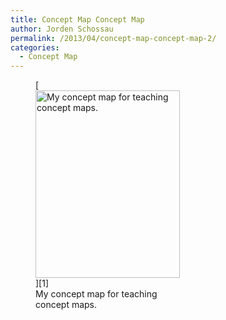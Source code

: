 ```yaml
---
title: Concept Map Concept Map
author: Jorden Schossau
permalink: /2013/04/concept-map-concept-map-2/
categories:
  - Concept Map
---
```

<figure id="attachment_2046" style="width: 231px;" class="wp-caption alignnone">[<img class="size-medium wp-image-2046" alt="My concept map for teaching concept maps." src="http://teaching.software-carpentry.org/wp-content/uploads/2013/04/conceptMap_JS-231x300.png" width="231" height="300" />][1]<figcaption class="wp-caption-text">My concept map for teaching concept maps.</figcaption></figure>

 [1]: http://teaching.software-carpentry.org/wp-content/uploads/2013/04/conceptMap_JS.png
